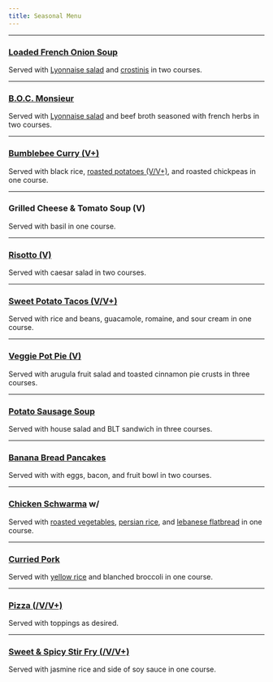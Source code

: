 ```yaml
---
title: Seasonal Menu
---
```


---
### [Loaded French Onion Soup](recipes/soups/loaded-french-onion-soup.md)

Served with [Lyonnaise salad](recipes/salads/green-salads/lyonnaise-salad.md) and [crostinis](recipes/sides/crostinis.md) in two courses.

---

### [B.O.C. Monsieur](recipes/handhelds/boc-monsieur.md)

Served with [Lyonnaise salad](recipes/salads/green-salads/lyonnaise-salad.md) and beef broth seasoned with french herbs in two courses.

---

### [Bumblebee Curry (V+)](recipes/meatless/bumblebee-curry.md)

Served with black rice, [roasted potatoes (V/V+)](recipes/sides/roasted-potatoes.md), and roasted chickpeas in one course.

---

### Grilled Cheese & Tomato Soup (V)

Served with basil in one course.

---

### [Risotto (V)](recipes/meatless/white-risotto.md)

Served with caesar salad in two courses.

---

### [Sweet Potato Tacos (V/V+)](recipes/handhelds/sweet-potato-tacos.md)

Served with rice and beans, guacamole, romaine, and sour cream in one course.

---

### [Veggie Pot Pie (V)](recipes/meatless/veggie-pot-pie.md)

Served with arugula fruit salad and toasted cinnamon pie crusts in three courses.

---

### [Potato Sausage Soup](recipes/soups/potato-sausage-soup.md)

Served with house salad and BLT sandwich in three courses.

---

### [Banana Bread Pancakes](recipes/meatless/banana-bread-pancakes.md)

Served with with eggs, bacon, and fruit bowl in two courses.

---

### [Chicken Schwarma](recipes/poultry/chicken-schwarma.md) w/

Served with [roasted vegetables](references/techniques/oven-roasted-vegetables.md), [persian rice](recipes/sides/persian-rice.md), and [lebanese flatbread](recipes/breads/lebanese-flatbread.md) in one course.

---

### [Curried Pork](recipes/pork/curried-pork.md)

Served with [yellow rice](recipes/sides/yellow-rice.md) and blanched broccoli in one course.

---

### [Pizza (/V/V+)](recipes/pizzas/pizza.md)

Served with toppings as desired.

---

### [Sweet & Spicy Stir Fry (/V/V+)](recipes/poultry/stir-fry.md)

Served with jasmine rice and side of soy sauce in one course.


<!--
Lasagna Soup
Cuban Sandwiches
Tuna Noodle Casserole
-->
